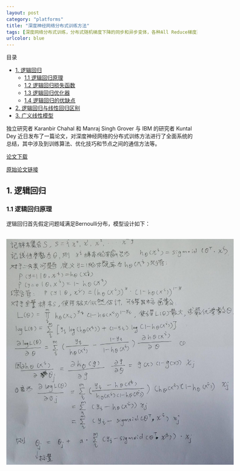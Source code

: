 ```yaml
---
layout: post
category: "platforms"
title: "深度神经网络分布式训练方法"
tags: [深度网络分布式训练，分布式随机梯度下降的同步和异步变体，各种All Reduce梯度聚合策略]
urlcolor: blue
---
```


目录

<!-- TOC -->

- [1. 逻辑回归](#1-逻辑回归)
	- [1.1 逻辑回归原理](#11-逻辑回归原理)
	- [1.2 逻辑回归损失函数](#12-逻辑回归损失函数)
	- [1.3 逻辑回归优化器](#13-逻辑回归优化器)
	- [1.4 逻辑回归的优缺点](#14-逻辑回归的优缺点)
- [2. 逻辑回归与线性回归区别](#2-逻辑回归与线性回归区别)
- [3. 广义线性模型](#3-广义线性模型)

<!-- /TOC -->

独立研究者 Karanbir Chahal 和 Manraj Singh Grover 与 IBM 的研究者 Kuntal Dey 近日发布了一篇论文，对深度神经网络的分布式训练方法进行了全面系统的总结，其中涉及到训练算法、优化技巧和节点之间的通信方法等。

[论文下载](https://leo4678.github.io/assets/AHitchhikersGuideOnDistributedTrainingOfDNNs.pdf)

[原始论文链接](https://arxiv.org/abs/1810.11787)

## 1. 逻辑回归

### 1.1 逻辑回归原理

逻辑回归首先假定问题域满足Bernoulli分布，模型设计如下：

<html>
<br/>

<img src='/assets/lr梯度求解公式推导.png' style='max-height: 800px; max-width:600px'/>
<br/>

</html>

